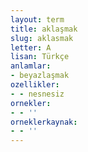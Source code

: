 ```yaml
---
layout: term
title: aklaşmak
slug: aklasmak
letter: A
lisan: Türkçe
anlamlar:
- beyazlaşmak
ozellikler:
- - nesnesiz
ornekler:
- - ''
orneklerkaynak:
- - ''
---
```

